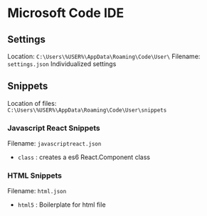 Microsoft Code IDE
==================

Settings
--------

Location: `C:\Users\%USER%\AppData\Roaming\Code\User\`
Filename: `settings.json`
Individualized settings

Snippets
-----------

Location of files:  
`C:\Users\%USER%\AppData\Roaming\Code\User\snippets`

### Javascript React Snippets
Filename: `javascriptreact.json`  
- `class` : creates a es6 React.Component class

### HTML Snippets
Filename: `html.json`  
- `html5` : Boilerplate for html file
